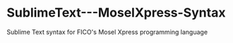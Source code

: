 # SublimeText---MoselXpress-Syntax
Sublime Text syntax for FICO's Mosel Xpress programming language
